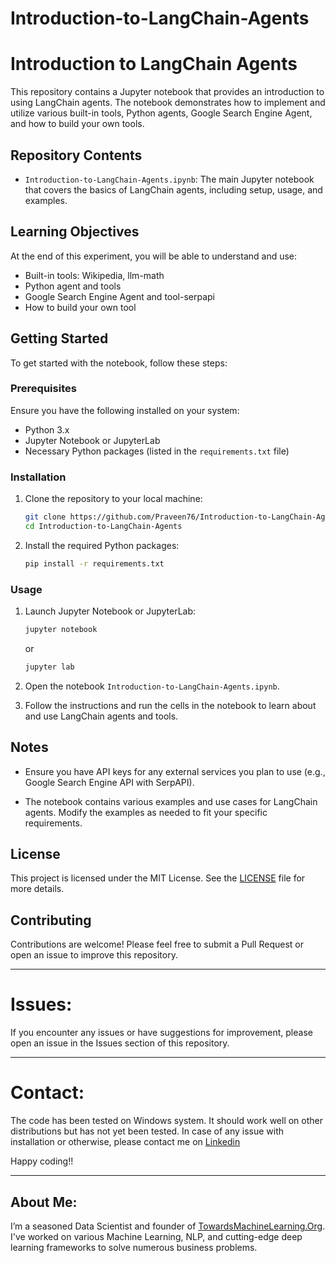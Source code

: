 # Introduction-to-LangChain-Agents


# Introduction to LangChain Agents

This repository contains a Jupyter notebook that provides an introduction to using LangChain agents. The notebook demonstrates how to implement and utilize various built-in tools, Python agents, Google Search Engine Agent, and how to build your own tools.

## Repository Contents

- `Introduction-to-LangChain-Agents.ipynb`: The main Jupyter notebook that covers the basics of LangChain agents, including setup, usage, and examples.

## Learning Objectives

At the end of this experiment, you will be able to understand and use:

- Built-in tools: Wikipedia, llm-math
- Python agent and tools
- Google Search Engine Agent and tool-serpapi
- How to build your own tool

## Getting Started

To get started with the notebook, follow these steps:

### Prerequisites

Ensure you have the following installed on your system:

- Python 3.x
- Jupyter Notebook or JupyterLab
- Necessary Python packages (listed in the `requirements.txt` file)

### Installation

1. Clone the repository to your local machine:

    ```sh
    git clone https://github.com/Praveen76/Introduction-to-LangChain-Agents.git
    cd Introduction-to-LangChain-Agents
    ```

2. Install the required Python packages:

    ```sh
    pip install -r requirements.txt
    ```

### Usage

1. Launch Jupyter Notebook or JupyterLab:

    ```sh
    jupyter notebook
    ```

    or

    ```sh
    jupyter lab
    ```

2. Open the notebook `Introduction-to-LangChain-Agents.ipynb`.

3. Follow the instructions and run the cells in the notebook to learn about and use LangChain agents and tools.

## Notes

- Ensure you have API keys for any external services you plan to use (e.g., Google Search Engine API with SerpAPI).

- The notebook contains various examples and use cases for LangChain agents. Modify the examples as needed to fit your specific requirements.

## License

This project is licensed under the MIT License. See the [LICENSE](LICENSE) file for more details.

## Contributing

Contributions are welcome! Please feel free to submit a Pull Request or open an issue to improve this repository.

---

# Issues:
If you encounter any issues or have suggestions for improvement, please open an issue in the Issues section of this repository.

---

# Contact:
The code has been tested on Windows system. It should work well on other distributions but has not yet been tested. In case of any issue with installation or otherwise, please contact me on [Linkedin](https://www.linkedin.com/in/praveen-kumar-anwla-49169266/)

Happy coding!!

---
## **About Me**:
I’m a seasoned Data Scientist and founder of [TowardsMachineLearning.Org](https://towardsmachinelearning.org/). I've worked on various Machine Learning, NLP, and cutting-edge deep learning frameworks to solve numerous business problems.


